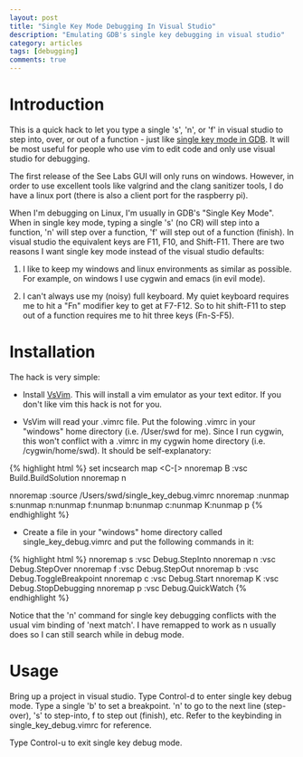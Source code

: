 ```yaml
---
layout: post
title: "Single Key Mode Debugging In Visual Studio"
description: "Emulating GDB's single key debugging in visual studio"
category: articles
tags: [debugging]
comments: true  
---
```


# Introduction

This is a quick hack to let you type a single 's', 'n', or 'f' in visual studio
to step into, over, or out of a function - just like [single key mode in
GDB](https://sourceware.org/gdb/onlinedocs/gdb/TUI-Single-Key-Mode.html). It will
be most useful for people who use vim to edit code and only use visual studio for
debugging.

The first release of the See Labs GUI will only runs on windows. However, in
order to use excellent tools like valgrind and the clang sanitizer tools, I do
have a linux port (there is also a client port for the raspberry pi).

When I'm debugging on Linux, I'm usually in GDB's "Single Key Mode". When in
single key mode, typing a single 's' (no CR) will step into a function, 'n' will
step over a function, 'f' will step out of a function (finish). In visual studio
the equivalent keys are F11, F10, and Shift-F11. There are two reasons I want
single key mode instead of the visual studio defaults:

1. I like to keep my windows and linux environments as similar as possible. For
   example, on windows I use cygwin and emacs (in evil mode).

2. I can't always use my (noisy) full keyboard. My quiet keyboard requires me to
   hit a "Fn" modifier key to get at F7-F12. So to hit shift-F11 to step out of a
   function requires me to hit three keys (Fn-S-F5).

# Installation

The hack is very simple:

* Install
   [VsVim](http://visualstudiogallery.msdn.microsoft.com/59ca71b3-a4a3-46ca-8fe1-0e90e3f79329). This
   will install a vim emulator as your text editor. If you don't like vim this
   hack is not for you.

* VsVim will read your .vimrc file. Put the folowing .vimrc in your "windows"
   home directory (i.e. /User/swd for me). Since I run cygwin, this won't conflict
   with a .vimrc in my cygwin home directory (i.e. /cygwin/home/swd). It should be
   self-explanatory:

{% highlight html %}
set incsearch
map <C-[> <ESC>
nnoremap B :vsc Build.BuildSolution<CR>
nnoremap <CR> n

nnoremap <C-d> :source /Users/swd/single_key_debug.vimrc<CR>
nnoremap <C-u> :nunmap s<CR>:nunmap n<CR>:nunmap f<CR>:nunmap b<CR>:nunmap c<CR>:nunmap K<CR>:nunmap p<CR>
{% endhighlight %}

* Create a file in your "windows" home directory called single_key_debug.vimrc and put the following commands in it:

{% highlight html %}
nnoremap s :vsc Debug.StepInto<CR>
nnoremap n :vsc Debug.StepOver<CR>
nnoremap f :vsc Debug.StepOut<CR>
nnoremap b :vsc Debug.ToggleBreakpoint<CR>
nnoremap c :vsc Debug.Start<CR>
nnoremap K :vsc Debug.StopDebugging<CR>
nnoremap p :vsc Debug.QuickWatch<CR>
{% endhighlight %}


Notice that the 'n' command for single key debugging conflicts with the usual vim
binding of 'next match'. I have remapped <CR> to work as n usually does so I can
still search while in debug mode.

# Usage

Bring up a project in visual studio. Type Control-d to enter single key debug
mode. Type a single 'b' to set a breakpoint. 'n' to go to the next line
(step-over), 's' to step-into, f to step out (finish), etc. Refer to the
keybinding in single_key_debug.vimrc for reference.

Type Control-u to exit single key debug mode.

